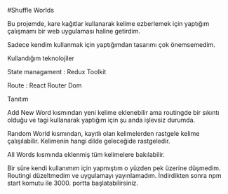 #Shuffle Worlds

Bu projemde, kare kağıtlar kullanarak kelime ezberlemek için yaptığım çalışmamı
bir web uygulaması haline getirdim.

Sadece kendim kullanmak için yaptığımdan tasarımı çok önemsemedim.

Kullandığım teknolojiler

State managament : Redux Toolkit

Route : React Router Dom

Tanıtım

Add New Word kısmından yeni kelime eklenebilir ama routingde bir sıkıntı olduğu ve <a> tagi kullanarak yaptığım için şu anda işlevsiz durumda.

Random World kısmından, kayıtlı olan kelimelerden rastgele kelime çalışılabilir. Kelimenin hangi dilde geleceğide rastgeledir.

All Words kısmında eklenmiş tüm kelimelere bakılabilir.

Bir süre kendi kullanımım için yapmıştım o yüzden pek üzerine düşmedim. Routingi düzeltmedim ve uygulamayı yayınlamadım. İndirdikten sonra npm start komutu ile 3000. portta başlatabilirsiniz.
